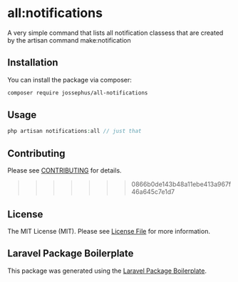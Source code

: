 
# all:notifications

A very simple command that lists all  notification classess that are created by the artisan command make:notification

## Installation

You can install the package via composer:

```bash
composer require jossephus/all-notifications
```

## Usage

``` php
php artisan notifications:all // just that 

```



## Contributing

Please see [CONTRIBUTING](CONTRIBUTING.md) for details.




>>>>>>> 0866b0de143b48a11ebe413a967f46a645c7e1d7

## License

The MIT License (MIT). Please see [License File](LICENSE.md) for more information.

## Laravel Package Boilerplate

This package was generated using the [Laravel Package Boilerplate](https://laravelpackageboilerplate.com).
